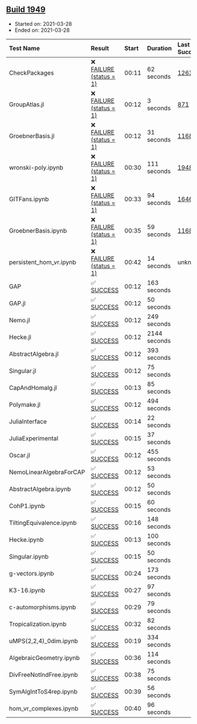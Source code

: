 ## [Build 1949](https://oscarci.mathematik.uni-kl.de/job/oscar-stable/1949/)

* Started on: 2021-03-28
* Ended on: 2021-03-28

| Test Name    | Result | Start | Duration | Last Success | First Failure |
|:-------------|:-------|:------|:---------|:-------------|:--------------|
| CheckPackages | ❌ [FAILURE (status = 1)](https://oscarci.mathematik.uni-kl.de/job/oscar-stable/1949/artifact/logs/build-1949/CheckPackages.log) | 00:11 | 62 seconds | [1263](https://oscarci.mathematik.uni-kl.de/job/oscar-stable/1263/) | [1264](https://oscarci.mathematik.uni-kl.de/job/oscar-stable/1264/) |
| GroupAtlas.jl | ❌ [FAILURE (status = 1)](https://oscarci.mathematik.uni-kl.de/job/oscar-stable/1949/artifact/logs/build-1949/GroupAtlas.jl.log) | 00:12 | 3 seconds | [871](https://oscarci.mathematik.uni-kl.de/job/oscar-stable/871/) | [872](https://oscarci.mathematik.uni-kl.de/job/oscar-stable/872/) |
| GroebnerBasis.jl | ❌ [FAILURE (status = 1)](https://oscarci.mathematik.uni-kl.de/job/oscar-stable/1949/artifact/logs/build-1949/GroebnerBasis.jl.log) | 00:12 | 31 seconds | [1168](https://oscarci.mathematik.uni-kl.de/job/oscar-stable/1168/) | [1169](https://oscarci.mathematik.uni-kl.de/job/oscar-stable/1169/) |
| wronski-poly.ipynb | ❌ [FAILURE (status = 1)](https://oscarci.mathematik.uni-kl.de/job/oscar-stable/1949/artifact/logs/build-1949/wronski-poly.ipynb.log) | 00:30 | 111 seconds | [1948](https://oscarci.mathematik.uni-kl.de/job/oscar-stable/1948/) | [1949](https://oscarci.mathematik.uni-kl.de/job/oscar-stable/1949/) |
| GITFans.ipynb | ❌ [FAILURE (status = 1)](https://oscarci.mathematik.uni-kl.de/job/oscar-stable/1949/artifact/logs/build-1949/GITFans.ipynb.log) | 00:33 | 94 seconds | [1646](https://oscarci.mathematik.uni-kl.de/job/oscar-stable/1646/) | [1647](https://oscarci.mathematik.uni-kl.de/job/oscar-stable/1647/) |
| GroebnerBasis.ipynb | ❌ [FAILURE (status = 1)](https://oscarci.mathematik.uni-kl.de/job/oscar-stable/1949/artifact/logs/build-1949/GroebnerBasis.ipynb.log) | 00:35 | 59 seconds | [1168](https://oscarci.mathematik.uni-kl.de/job/oscar-stable/1168/) | [1169](https://oscarci.mathematik.uni-kl.de/job/oscar-stable/1169/) |
| persistent_hom_vr.ipynb | ❌ [FAILURE (status = 1)](https://oscarci.mathematik.uni-kl.de/job/oscar-stable/1949/artifact/logs/build-1949/persistent_hom_vr.ipynb.log) | 00:42 | 14 seconds | unknown | unknown |
| GAP | ✅ [SUCCESS](https://oscarci.mathematik.uni-kl.de/job/oscar-stable/1949/artifact/logs/build-1949/GAP.log) | 00:12 | 163 seconds |  |  |
| GAP.jl | ✅ [SUCCESS](https://oscarci.mathematik.uni-kl.de/job/oscar-stable/1949/artifact/logs/build-1949/GAP.jl.log) | 00:12 | 50 seconds |  |  |
| Nemo.jl | ✅ [SUCCESS](https://oscarci.mathematik.uni-kl.de/job/oscar-stable/1949/artifact/logs/build-1949/Nemo.jl.log) | 00:12 | 249 seconds |  |  |
| Hecke.jl | ✅ [SUCCESS](https://oscarci.mathematik.uni-kl.de/job/oscar-stable/1949/artifact/logs/build-1949/Hecke.jl.log) | 00:12 | 2144 seconds |  |  |
| AbstractAlgebra.jl | ✅ [SUCCESS](https://oscarci.mathematik.uni-kl.de/job/oscar-stable/1949/artifact/logs/build-1949/AbstractAlgebra.jl.log) | 00:12 | 393 seconds |  |  |
| Singular.jl | ✅ [SUCCESS](https://oscarci.mathematik.uni-kl.de/job/oscar-stable/1949/artifact/logs/build-1949/Singular.jl.log) | 00:12 | 75 seconds |  |  |
| CapAndHomalg.jl | ✅ [SUCCESS](https://oscarci.mathematik.uni-kl.de/job/oscar-stable/1949/artifact/logs/build-1949/CapAndHomalg.jl.log) | 00:13 | 85 seconds |  |  |
| Polymake.jl | ✅ [SUCCESS](https://oscarci.mathematik.uni-kl.de/job/oscar-stable/1949/artifact/logs/build-1949/Polymake.jl.log) | 00:12 | 494 seconds |  |  |
| JuliaInterface | ✅ [SUCCESS](https://oscarci.mathematik.uni-kl.de/job/oscar-stable/1949/artifact/logs/build-1949/JuliaInterface.log) | 00:14 | 22 seconds |  |  |
| JuliaExperimental | ✅ [SUCCESS](https://oscarci.mathematik.uni-kl.de/job/oscar-stable/1949/artifact/logs/build-1949/JuliaExperimental.log) | 00:15 | 37 seconds |  |  |
| Oscar.jl | ✅ [SUCCESS](https://oscarci.mathematik.uni-kl.de/job/oscar-stable/1949/artifact/logs/build-1949/Oscar.jl.log) | 00:12 | 455 seconds |  |  |
| NemoLinearAlgebraForCAP | ✅ [SUCCESS](https://oscarci.mathematik.uni-kl.de/job/oscar-stable/1949/artifact/logs/build-1949/NemoLinearAlgebraForCAP.log) | 00:12 | 53 seconds |  |  |
| AbstractAlgebra.ipynb | ✅ [SUCCESS](https://oscarci.mathematik.uni-kl.de/job/oscar-stable/1949/artifact/logs/build-1949/AbstractAlgebra.ipynb.log) | 00:12 | 50 seconds |  |  |
| CohP1.ipynb | ✅ [SUCCESS](https://oscarci.mathematik.uni-kl.de/job/oscar-stable/1949/artifact/logs/build-1949/CohP1.ipynb.log) | 00:15 | 60 seconds |  |  |
| TiltingEquivalence.ipynb | ✅ [SUCCESS](https://oscarci.mathematik.uni-kl.de/job/oscar-stable/1949/artifact/logs/build-1949/TiltingEquivalence.ipynb.log) | 00:16 | 148 seconds |  |  |
| Hecke.ipynb | ✅ [SUCCESS](https://oscarci.mathematik.uni-kl.de/job/oscar-stable/1949/artifact/logs/build-1949/Hecke.ipynb.log) | 00:13 | 100 seconds |  |  |
| Singular.ipynb | ✅ [SUCCESS](https://oscarci.mathematik.uni-kl.de/job/oscar-stable/1949/artifact/logs/build-1949/Singular.ipynb.log) | 00:15 | 50 seconds |  |  |
| g-vectors.ipynb | ✅ [SUCCESS](https://oscarci.mathematik.uni-kl.de/job/oscar-stable/1949/artifact/logs/build-1949/g-vectors.ipynb.log) | 00:24 | 173 seconds |  |  |
| K3-16.ipynb | ✅ [SUCCESS](https://oscarci.mathematik.uni-kl.de/job/oscar-stable/1949/artifact/logs/build-1949/K3-16.ipynb.log) | 00:27 | 97 seconds |  |  |
| c-automorphisms.ipynb | ✅ [SUCCESS](https://oscarci.mathematik.uni-kl.de/job/oscar-stable/1949/artifact/logs/build-1949/c-automorphisms.ipynb.log) | 00:29 | 79 seconds |  |  |
| Tropicalization.ipynb | ✅ [SUCCESS](https://oscarci.mathematik.uni-kl.de/job/oscar-stable/1949/artifact/logs/build-1949/Tropicalization.ipynb.log) | 00:32 | 82 seconds |  |  |
| uMPS(2,2,4)_0dim.ipynb | ✅ [SUCCESS](https://oscarci.mathematik.uni-kl.de/job/oscar-stable/1949/artifact/logs/build-1949/uMPS-2-2-4-_0dim.ipynb.log) | 00:19 | 334 seconds |  |  |
| AlgebraicGeometry.ipynb | ✅ [SUCCESS](https://oscarci.mathematik.uni-kl.de/job/oscar-stable/1949/artifact/logs/build-1949/AlgebraicGeometry.ipynb.log) | 00:36 | 114 seconds |  |  |
| DivFreeNotIndFree.ipynb | ✅ [SUCCESS](https://oscarci.mathematik.uni-kl.de/job/oscar-stable/1949/artifact/logs/build-1949/DivFreeNotIndFree.ipynb.log) | 00:38 | 75 seconds |  |  |
| SymAlgIntToS4rep.ipynb | ✅ [SUCCESS](https://oscarci.mathematik.uni-kl.de/job/oscar-stable/1949/artifact/logs/build-1949/SymAlgIntToS4rep.ipynb.log) | 00:39 | 56 seconds |  |  |
| hom_vr_complexes.ipynb | ✅ [SUCCESS](https://oscarci.mathematik.uni-kl.de/job/oscar-stable/1949/artifact/logs/build-1949/hom_vr_complexes.ipynb.log) | 00:40 | 96 seconds |  |  |
